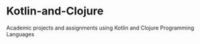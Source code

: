 # Kotlin-and-Clojure
Academic projects and assignments using Kotlin and Clojure Programming Languages
